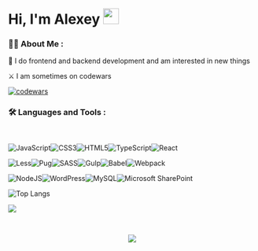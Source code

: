 


<h1 align="left">Hi, I'm Alexey <img src="https://github.com/blackcater/blackcater/raw/main/images/Hi.gif" height="32"/></h1>

### :man_technologist: About Me :
:man: I do frontend and backend development and am interested in new things

:crossed_swords: I am sometimes on codewars

[![codewars](https://www.codewars.com/users/alexixx/badges/large)](https://www.codewars.com/users/alexixx)  


### :hammer_and_wrench: Languages and Tools :
<br>
  
  ![JavaScript](https://img.shields.io/badge/javascript-%23323330.svg?style=for-the-badge&logo=javascript&logoColor=%23F7DF1E)![CSS3](https://img.shields.io/badge/css3-%231572B6.svg?style=for-the-badge&logo=css3&logoColor=white)![HTML5](https://img.shields.io/badge/html5-%23E34F26.svg?style=for-the-badge&logo=html5&logoColor=white)![TypeScript](https://img.shields.io/badge/typescript-%23007ACC.svg?style=for-the-badge&logo=typescript&logoColor=white)![React](https://img.shields.io/badge/react-%2320232a.svg?style=for-the-badge&logo=react&logoColor=%2361DAFB)



![Less](https://img.shields.io/badge/less-2B4C80?style=for-the-badge&logo=less&logoColor=white)![Pug](https://img.shields.io/badge/Pug-FFF?style=for-the-badge&logo=pug&logoColor=A86454)![SASS](https://img.shields.io/badge/SASS-hotpink.svg?style=for-the-badge&logo=SASS&logoColor=white)![Gulp](https://img.shields.io/badge/GULP-%23CF4647.svg?style=for-the-badge&logo=gulp&logoColor=white)![Babel](https://img.shields.io/badge/Babel-F9DC3e?style=for-the-badge&logo=babel&logoColor=black)![Webpack](https://img.shields.io/badge/webpack-%238DD6F9.svg?style=for-the-badge&logo=webpack&logoColor=black)

![NodeJS](https://img.shields.io/badge/node.js-6DA55F?style=for-the-badge&logo=node.js&logoColor=white)![WordPress](https://img.shields.io/badge/WordPress-%23117AC9.svg?style=for-the-badge&logo=WordPress&logoColor=white)![MySQL](https://img.shields.io/badge/mysql-%2300f.svg?style=for-the-badge&logo=mysql&logoColor=white)![Microsoft SharePoint ](https://img.shields.io/badge/Microsoft_SharePoint-0078D4?style=for-the-badge&logo=microsoft-sharepoint&logoColor=white)
  









  








![Top Langs](https://github-readme-stats.vercel.app/api/top-langs/?username=alexixx&layout=compact&theme=apprentice&hide_border=true) 

![](https://github-profile-summary-cards.vercel.app/api/cards/profile-details?username=alexixx&theme=apprentice)

<!--
![](https://github-profile-summary-cards.vercel.app/api/cards/most-commit-language?username=alexixx&theme=apprentice) ![](https://github-profile-summary-cards.vercel.app/api/cards/repos-per-language?username=alexixx&theme=apprentice)
-->



<!--
![](https://github-profile-summary-cards.vercel.app/api/cards/stats?username=alexixx&theme=apprentice) ![](https://github-profile-summary-cards.vercel.app/api/cards/productive-time?username=alexixx&theme=apprentice)
-->
<br>
<div align="center" width="100%">
  
  ![ ](https://komarev.com/ghpvc/?username=alexixx)

</div>


<!--
**alexixx/alexixx** is a ✨ _special_ ✨ repository because its `README.md` (this file) appears on your GitHub profile.

Here are some ideas to get you started:

- 🔭 I’m currently working on ...
- 🌱 I’m currently learning ...
- 👯 I’m looking to collaborate on ...
- 🤔 I’m looking for help with ...
- 💬 Ask me about ...
- 📫 How to reach me: ...
- 😄 Pronouns: ...
- ⚡ Fun fact: ...
-->

